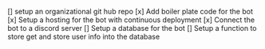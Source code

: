 [] setup an organizational git hub repo
[x] Add boiler plate code for the bot
[x] Setup a hosting for the bot with continuous deployment
[x] Connect the bot to a discord server
[] Setup a database for the bot
[] Setup a function to store get and store user info into the database
